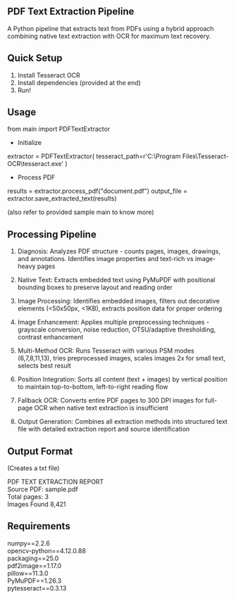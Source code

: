 ## PDF Text Extraction Pipeline

A Python pipeline that extracts text from PDFs using a hybrid approach combining native text extraction with OCR for maximum text recovery.
  


## Quick Setup
1. Install Tesseract OCR
2. Install dependencies (provided at the end)
3. Run!


  
## Usage

from main import PDFTextExtractor

- Initialize
  
extractor = PDFTextExtractor(
    tesseract_path=r'C:\Program Files\Tesseract-OCR\tesseract.exe'
)

- Process PDF
  
results = extractor.process_pdf("document.pdf")
output_file = extractor.save_extracted_text(results)


(also refer to provided sample main to know more)
  


## Processing Pipeline

1. Diagnosis: Analyzes PDF structure - counts pages, images, drawings, and annotations. Identifies image properties and text-rich vs image-heavy pages

2. Native Text: Extracts embedded text using PyMuPDF with positional bounding boxes to preserve layout and reading order

3. Image Processing: Identifies embedded images, filters out decorative elements (<50x50px, <1KB), extracts position data for proper ordering

4. Image Enhancement: Applies multiple preprocessing techniques - grayscale conversion, noise reduction, OTSU/adaptive thresholding, contrast enhancement

5. Multi-Method OCR: Runs Tesseract with various PSM modes (6,7,8,11,13), tries preprocessed images, scales images 2x for small text, selects best result

6. Position Integration: Sorts all content (text + images) by vertical position to maintain top-to-bottom, left-to-right reading flow

7. Fallback OCR: Converts entire PDF pages to 300 DPI images for full-page OCR when native text extraction is insufficient

8. Output Generation: Combines all extraction methods into structured text file with detailed extraction report and source identification


  
## Output Format  

(Creates a txt file)  

PDF TEXT EXTRACTION REPORT  
Source PDF: sample.pdf  
Total pages: 3  
Images Found 8,421  
  

## Requirements
numpy==2.2.6  
opencv-python==4.12.0.88  
packaging==25.0  
pdf2image==1.17.0  
pillow==11.3.0  
PyMuPDF==1.26.3  
pytesseract==0.3.13
